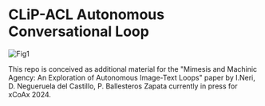 # CLiP-ACL Autonomous Conversational Loop


![Fig1](https://github.com/neriiacopo/CLiP-ACL-Autonomous-Conversational-Loop/assets/50297074/0349a498-3493-4619-9717-26ce3aef5275)

This repo is conceived as additional material for the "Mimesis and Machinic Agency: An Exploration of Autonomous Image-Text Loops" paper by I.Neri, D. Negueruela del Castillo, P. Ballesteros Zapata currently in press for xCoAx 2024.
